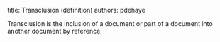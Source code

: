 title: Transclusion (definition)
authors:
    pdehaye

Transclusion is the inclusion of a document or part of a document into another document by reference.
